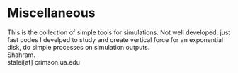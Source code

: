 # Miscellaneous
This is the collection of simple tools for simulations. Not well developed, just fast codes
I develped to study and create vertical force for an exponential disk, do simple processes on simulation outputs.
<br>Shahram.
<br> stalei[at] crimson.ua.edu
